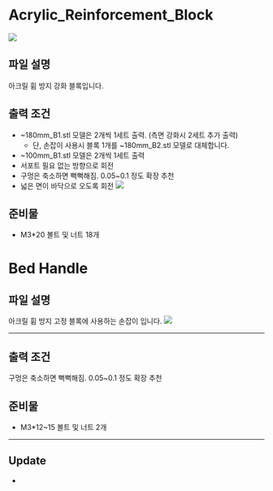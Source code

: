 # Acrylic_Reinforcement_Block

![](https://github.com/simulz/CreMaker_TuneUp/blob/9623a3c78e2645be2d8ed60e31a75fb5e3a9aec2/3D_Models/Main_Parts/Bed/BottomPlateHandle/Images/20220512_3D1.png)

## 파일 설명

아크릴 휨 방지 강화 블록입니다.

## 출력 조건

- ~180mm_B1.stl 모델은 2개씩 1세트 출력. (측면 강화시 2세트 추가 출력)
  - 단, 손잡이 사용시 블록 1개를 ~180mm_B2.stl 모델로 대체합니다.
- ~100mm_B1.stl 모델은 2개씩 1세트 출력
- 서포트 필요 없는 방향으로 회전
- 구멍은 축소하면 뻑뻑해짐. 0.05~0.1 정도 확장 추천
- 넓은 면이 바닥으로 오도록 회전
![](https://github.com/simulz/CreMaker_TuneUp/blob/39bfd3a4c9ec6d806d423ef5497b1ebbd0d7df98/3D_Models/Addons/Acrylic_Reinforcement_Block/Images/20220519_151342.jpg)

## 준비물

- M3\*20 볼트 및 너트 18개


# Bed Handle

## 파일 설명

아크릴 휨 방지 고정 블록에 사용하는 손잡이 입니다.
![](https://github.com/simulz/CreMaker_TuneUp/blob/0d06ef17fe9c456a15d2c74a471cd4e422c58f24/3D_Models/Main_Parts/Bed/BottomPlateHandle/Images/20220519_155929.jpg)

***
## 출력 조건

구멍은 축소하면 뻑뻑해짐. 0.05~0.1 정도 확장 추천

## 준비물

- M3\*12~15 볼트 및 너트 2개

***

## Update
-

